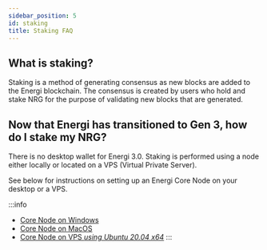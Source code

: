 ```yaml
---
sidebar_position: 5
id: staking
title: Staking FAQ
---
```


## What is staking?

Staking is a method of generating consensus as new blocks are added to the Energi blockchain. The consensus is created by users who hold and stake NRG for the purpose of validating new blocks that are generated.

## Now that Energi has transitioned to Gen 3, how do I stake my NRG?

There is no desktop wallet for Energi 3.0. Staking is performed using a node either locally or located on a VPS (Virtual Private Server).

See below for instructions on setting up an Energi Core Node on your desktop or a VPS.

:::info
- [Core Node on Windows](../01-guides/13-core-node-windows.mdx)
- [Core Node on MacOS](../01-guides/core-node-mac.mdx)
- [Core Node on VPS *using Ubuntu 20.04 x64*](#)
:::
